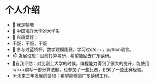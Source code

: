 # 个人介绍
- 👋 我是朝曦
- 🏫 中国海洋大学的大学生
- 🌱 兴趣爱好：
- 干饭，干饭，干饭
- 💞️ 参与过蓝桥杯，数学建模国赛，学习过c/c++，python语言。
- 📫 发展设想：目前打算考研，希望能回去广东读研。
- 📜自我评估：对比刚上大学的时候，编程能力得到了很大的提升，能使用c/c++编写一部分算法题，也参加了一些比赛，积累了一些比赛经验。
- ☀未来三年发展的设想：希望能够回广东读研工作。

<!---
zhaoxic123/zhaoxic123 is a ✨ special ✨ repository because its `README.md` (this file) appears on your GitHub profile.
You can click the Preview link to take a look at your changes.
--->
